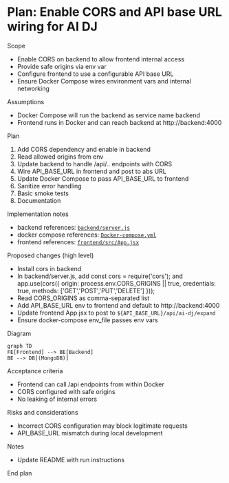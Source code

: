 # Plan: Enable CORS and API base URL wiring for AI DJ

Scope
- Enable CORS on backend to allow frontend internal access
- Provide safe origins via env var
- Configure frontend to use a configurable API base URL
- Ensure Docker Compose wires environment vars and internal networking

Assumptions
- Docker Compose will run the backend as service name backend
- Frontend runs in Docker and can reach backend at http://backend:4000

Plan
1. Add CORS dependency and enable in backend
2. Read allowed origins from env
3. Update backend to handle /api/.. endpoints with CORS
4. Wire API_BASE_URL in frontend and post to abs URL
5. Update Docker Compose to pass API_BASE_URL to frontend
6. Sanitize error handling
7. Basic smoke tests
8. Documentation

Implementation notes
- backend references: [`backend/server.js`](backend/server.js:1)
- docker compose references: [`Docker-compose.yml`](Docker-compose.yml:1)
- frontend references: [`frontend/src/App.jsx`](frontend/src/App.jsx:1)

Proposed changes (high level)
- Install cors in backend
- In backend/server.js, add const cors = require('cors'); and app.use(cors({ origin: process.env.CORS_ORIGINS || true, credentials: true, methods: ['GET','POST','PUT','DELETE'] }));
- Read CORS_ORIGINS as comma-separated list
- Add API_BASE_URL env to frontend and default to http://backend:4000
- Update frontend App.jsx to post to `${API_BASE_URL}/api/ai-dj/expand`
- Ensure docker-compose env_file passes env vars

Diagram

```mermaid
graph TD
FE[Frontend] --> BE[Backend]
BE --> DB[(MongoDB)]
```

Acceptance criteria
- Frontend can call /api endpoints from within Docker
- CORS configured with safe origins
- No leaking of internal errors

Risks and considerations
- Incorrect CORS configuration may block legitimate requests
- API_BASE_URL mismatch during local development

Notes
- Update README with run instructions

End plan